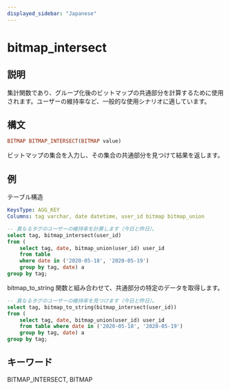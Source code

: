 ```yaml
---
displayed_sidebar: "Japanese"
---
```


# bitmap_intersect

## 説明

集計関数であり、グループ化後のビットマップの共通部分を計算するために使用されます。ユーザーの維持率など、一般的な使用シナリオに適しています。

## 構文

```Haskell
BITMAP BITMAP_INTERSECT(BITMAP value)
```

ビットマップの集合を入力し、その集合の共通部分を見つけて結果を返します。

## 例

テーブル構造

```yml
KeysType: AGG_KEY
Columns: tag varchar, date datetime, user_id bitmap bitmap_union
```

```SQL
-- 異なるタグのユーザーの維持率を計算します（今日と昨日）。 
select tag, bitmap_intersect(user_id)
from (
    select tag, date, bitmap_union(user_id) user_id
    from table
    where date in ('2020-05-18', '2020-05-19')
    group by tag, date) a
group by tag;
```

bitmap_to_string 関数と組み合わせて、共通部分の特定のデータを取得します。

```SQL
-- 異なるタグのユーザーの維持率を見つけます（今日と昨日）。 
select tag, bitmap_to_string(bitmap_intersect(user_id))
from (
    select tag, date, bitmap_union(user_id) user_id
    from table where date in ('2020-05-18', '2020-05-19')
    group by tag, date) a
group by tag;
```

## キーワード

BITMAP_INTERSECT, BITMAP
